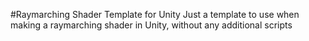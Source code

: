 #Raymarching Shader Template for Unity
Just a template to use when making a raymarching shader in Unity, without any additional scripts